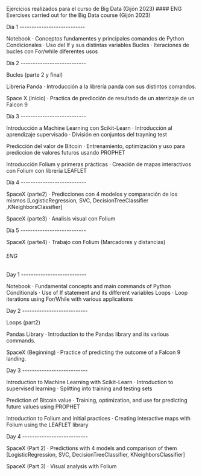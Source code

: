 Ejercicios realizados para el curso de Big Data (Gijón 2023)  #### ENG Exercises carried out for the Big Data course (Gijón 2023)

Día 1 ---------------------------

Notebook
  · Conceptos fundamentes y principales comandos de Python
Condicionales
  · Uso del If y sus distintas variables
Bucles
  · Iteraciones de bucles con For/while diferentes usos


Día 2 ---------------------------

Bucles (parte 2 y final)

Libreria Panda
  · Introducción a la librería panda con sus distintos comandos.

Space X (inicio)
  · Practica de predicción de resultado de un aterrizaje de un Falcon 9


Día 3 ---------------------------

Introducción a Machine Learning con Scikit-Learn
  · Introducción al aprendizaje supervisado
  · División en conjuntos del trayning test

Predicción del valor de Bitcoin
  · Entrenamiento, optimización y uso para prediccion de valores futuros usando PROPHET

Introducción Folium y primeras prácticas
  · Creación de mapas interactivos con Folium con librería LEAFLET


Día 4 ---------------------------

SpaceX (parte2)
  · Predicciones con 4 modelos y comparación de los mismos
    [LogisticRegression, SVC, DecisionTreeClassifier ,KNeighborsClassifier]

SpaceX (parte3)
  · Analisis visual con Folium


  Día 5 ---------------------------

SpaceX (parte4)
  · Trabajo con Folium (Marcadores y distancias)



###### ENG

Day 1 ---------------------------

Notebook
  · Fundamental concepts and main commands of Python
Conditionals
  · Use of If statement and its different variables
Loops
  · Loop iterations using For/While with various applications



Day 2 ---------------------------

Loops (part2)

Pandas Library
  · Introduction to the Pandas library and its various commands.

SpaceX (Beginning)
  · Practice of predicting the outcome of a Falcon 9 landing.


Day 3 ---------------------------

Introduction to Machine Learning with Scikit-Learn
  · Introduction to supervised learning
  · Splitting into training and testing sets

Prediction of Bitcoin value
  · Training, optimization, and use for predicting future values using PROPHET

Introduction to Folium and initial practices
  · Creating interactive maps with Folium using the LEAFLET library


Day 4 ---------------------------

SpaceX (Part 2)
  · Predictions with 4 models and comparison of them
    [LogisticRegression, SVC, DecisionTreeClassifier, KNeighborsClassifier]

SpaceX (Part 3)
  · Visual analysis with Folium


